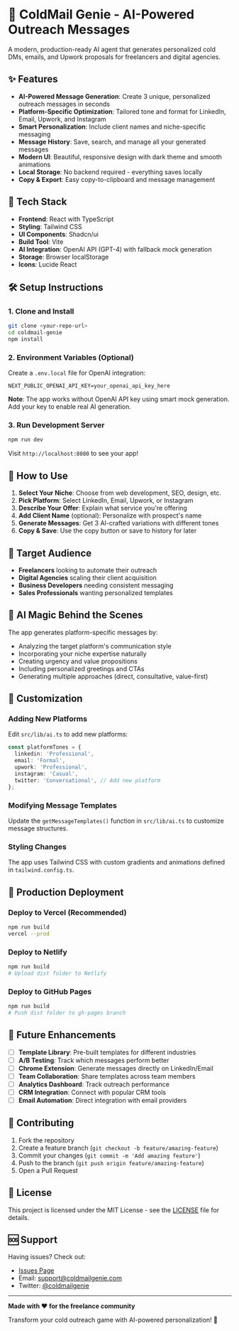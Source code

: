 
# 🧞 ColdMail Genie - AI-Powered Outreach Messages

A modern, production-ready AI agent that generates personalized cold DMs, emails, and Upwork proposals for freelancers and digital agencies.

## ✨ Features

- **AI-Powered Message Generation**: Create 3 unique, personalized outreach messages in seconds
- **Platform-Specific Optimization**: Tailored tone and format for LinkedIn, Email, Upwork, and Instagram
- **Smart Personalization**: Include client names and niche-specific messaging
- **Message History**: Save, search, and manage all your generated messages
- **Modern UI**: Beautiful, responsive design with dark theme and smooth animations
- **Local Storage**: No backend required - everything saves locally
- **Copy & Export**: Easy copy-to-clipboard and message management

## 🚀 Tech Stack

- **Frontend**: React with TypeScript
- **Styling**: Tailwind CSS
- **UI Components**: Shadcn/ui
- **Build Tool**: Vite
- **AI Integration**: OpenAI API (GPT-4) with fallback mock generation
- **Storage**: Browser localStorage
- **Icons**: Lucide React

## 🛠️ Setup Instructions

### 1. Clone and Install
```bash
git clone <your-repo-url>
cd coldmail-genie
npm install
```

### 2. Environment Variables (Optional)
Create a `.env.local` file for OpenAI integration:
```env
NEXT_PUBLIC_OPENAI_API_KEY=your_openai_api_key_here
```

**Note**: The app works without OpenAI API key using smart mock generation. Add your key to enable real AI generation.

### 3. Run Development Server
```bash
npm run dev
```

Visit `http://localhost:8080` to see your app!

## 📖 How to Use

1. **Select Your Niche**: Choose from web development, SEO, design, etc.
2. **Pick Platform**: Select LinkedIn, Email, Upwork, or Instagram
3. **Describe Your Offer**: Explain what service you're offering
4. **Add Client Name** (optional): Personalize with prospect's name
5. **Generate Messages**: Get 3 AI-crafted variations with different tones
6. **Copy & Save**: Use the copy button or save to history for later

## 🎯 Target Audience

- **Freelancers** looking to automate their outreach
- **Digital Agencies** scaling their client acquisition
- **Business Developers** needing consistent messaging
- **Sales Professionals** wanting personalized templates

## 🧞 AI Magic Behind the Scenes

The app generates platform-specific messages by:
- Analyzing the target platform's communication style
- Incorporating your niche expertise naturally
- Creating urgency and value propositions
- Including personalized greetings and CTAs
- Generating multiple approaches (direct, consultative, value-first)

## 🔧 Customization

### Adding New Platforms
Edit `src/lib/ai.ts` to add new platforms:
```typescript
const platformTones = {
  linkedin: 'Professional',
  email: 'Formal',
  upwork: 'Professional',
  instagram: 'Casual',
  twitter: 'Conversational', // Add new platform
};
```

### Modifying Message Templates
Update the `getMessageTemplates()` function in `src/lib/ai.ts` to customize message structures.

### Styling Changes
The app uses Tailwind CSS with custom gradients and animations defined in `tailwind.config.ts`.

## 🚀 Production Deployment

### Deploy to Vercel (Recommended)
```bash
npm run build
vercel --prod
```

### Deploy to Netlify
```bash
npm run build
# Upload dist folder to Netlify
```

### Deploy to GitHub Pages
```bash
npm run build
# Push dist folder to gh-pages branch
```

## 🔮 Future Enhancements

- [ ] **Template Library**: Pre-built templates for different industries
- [ ] **A/B Testing**: Track which messages perform better
- [ ] **Chrome Extension**: Generate messages directly on LinkedIn/Email
- [ ] **Team Collaboration**: Share templates across team members
- [ ] **Analytics Dashboard**: Track outreach performance
- [ ] **CRM Integration**: Connect with popular CRM tools
- [ ] **Email Automation**: Direct integration with email providers

## 🤝 Contributing

1. Fork the repository
2. Create a feature branch (`git checkout -b feature/amazing-feature`)
3. Commit your changes (`git commit -m 'Add amazing feature'`)
4. Push to the branch (`git push origin feature/amazing-feature`)
5. Open a Pull Request

## 📄 License

This project is licensed under the MIT License - see the [LICENSE](LICENSE) file for details.

## 🆘 Support

Having issues? Check out:
- [Issues Page](https://github.com/your-username/coldmail-genie/issues)
- Email: support@coldmailgenie.com
- Twitter: [@coldmailgenie](https://twitter.com/coldmailgenie)

---

**Made with ❤️ for the freelance community**

Transform your cold outreach game with AI-powered personalization! 🚀
